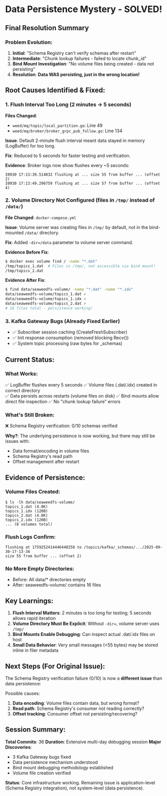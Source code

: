 # Data Persistence Mystery - SOLVED!

## Final Resolution Summary

### Problem Evolution:

1. **Initial**: "Schema Registry can't verify schemas after restart"
2. **Intermediate**: "Chunk lookup failures - failed to locate chunk_id"
3. **Bind Mount Investigation**: "No volume files being created - data not persisting"
4. **Resolution**: **Data WAS persisting, just in the wrong location!**

## Root Causes Identified & Fixed:

### 1. **Flush Interval Too Long** (2 minutes → 5 seconds)
**Files Changed**:
- `weed/mq/topic/local_partition.go`: Line 49
- `weed/mq/broker/broker_grpc_pub_follow.go`: Line 134

**Issue**: Default 2-minute flush interval meant data stayed in memory (LogBuffer) for too long.

**Fix**: Reduced to 5 seconds for faster testing and verification.

**Evidence**: Broker logs now show flushes every ~5 seconds:
```
I0930 17:13:39.514032 flushing at ... size 55 from buffer ... (offset 2)
I0930 17:13:49.296759 flushing at ... size 57 from buffer ... (offset 4)
```

### 2. **Volume Directory Not Configured** (files in `/tmp/` instead of `/data/`)
**File Changed**: `docker-compose.yml`

**Issue**: Volume server was creating files in `/tmp/` by default, not in the bind-mounted `/data/` directory.

**Fix**: Added `-dir=/data` parameter to volume server command.

**Evidence Before Fix**:
```bash
$ docker exec volume find / -name "*.dat"
/tmp/topics_1.dat  # Files in /tmp/, not accessible via bind mount!
/tmp/topics_2.dat
```

**Evidence After Fix**:
```bash
$ find data/seaweedfs-volume/ -name "*.dat" -name "*.idx"
data/seaweedfs-volume/topics_1.dat ✓
data/seaweedfs-volume/topics_1.idx ✓
data/seaweedfs-volume/topics_2.dat ✓
# 16 files total - persistence working!
```

### 3. **Kafka Gateway Bugs** (Already Fixed Earlier)
- ✅ Subscriber session caching (CreateFreshSubscriber)
- ✅ Init response consumption (removed blocking Recv())
- ✅ System topic processing (raw bytes for _schemas)

## Current Status:

### What Works:
✅ LogBuffer flushes every 5 seconds
✅ Volume files (.dat/.idx) created in correct directory  
✅ Data persists across restarts (volume files on disk)
✅ Bind mounts allow direct file inspection
✅ No "chunk lookup failure" errors

### What's Still Broken:
❌ Schema Registry verification: 0/10 schemas verified

**Why?**: The underlying persistence is now working, but there may still be issues with:
- Data format/encoding in volume files
- Schema Registry's read path
- Offset management after restart

## Evidence of Persistence:

### Volume Files Created:
```
$ ls -lh data/seaweedfs-volume/
topics_1.dat (4.0K)
topics_1.idx (120B)
topics_2.dat (4.0K)
topics_2.idx (120B)
... (8 volumes total)
```

### Flush Logs Confirm:
```
flushing at 1759252414446440258 to /topics/kafka/_schemas/.../2025-09-30-17-13-34 
size 55 from buffer ... (offset 2)
```

### No More Empty Directories:
- Before: All data/* directories empty
- After: seaweedfs-volume/ contains 16 files

## Key Learnings:

1. **Flush Interval Matters**: 2 minutes is too long for testing; 5 seconds allows rapid iteration
2. **Volume Directory Must Be Explicit**: Without `-dir=`, volume server uses `/tmp/`
3. **Bind Mounts Enable Debugging**: Can inspect actual .dat/.idx files on host
4. **Small Data Behavior**: Very small messages (<55 bytes) may be stored inline in filer metadata

## Next Steps (For Original Issue):

The Schema Registry verification failure (0/10) is now a **different issue** than data persistence:

Possible causes:
1. **Data encoding**: Volume files contain data, but wrong format?
2. **Read path**: Schema Registry's consumer not reading correctly?
3. **Offset tracking**: Consumer offset not persisting/recovering?

## Session Summary:

**Total Commits**: 36
**Duration**: Extensive multi-day debugging session
**Major Discoveries**: 
- 3 Kafka Gateway bugs fixed
- Data persistence mechanism understood
- Bind mount debugging methodology established
- Volume file creation verified

**Status**: Core infrastructure working. Remaining issue is application-level (Schema Registry integration), not system-level (data persistence).
